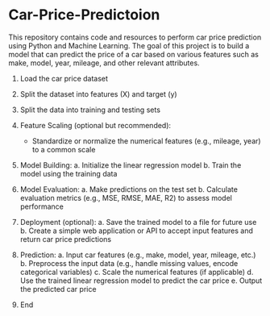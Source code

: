 # Car-Price-Predictoion

This repository contains code and resources to perform car price prediction using Python and Machine Learning. The goal of this project is to build a model that can predict the price of a car based on various features such as make, model, year, mileage, and other relevant attributes.

1. Load the car price dataset
2. Split the dataset into features (X) and target (y)
3. Split the data into training and testing sets

4. Feature Scaling (optional but recommended):
   - Standardize or normalize the numerical features (e.g., mileage, year) to a common scale

5. Model Building:
   a. Initialize the linear regression model
   b. Train the model using the training data

6. Model Evaluation:
   a. Make predictions on the test set
   b. Calculate evaluation metrics (e.g., MSE, RMSE, MAE, R2) to assess model performance

7. Deployment (optional):
   a. Save the trained model to a file for future use
   b. Create a simple web application or API to accept input features and return car price predictions

8. Prediction:
   a. Input car features (e.g., make, model, year, mileage, etc.)
   b. Preprocess the input data (e.g., handle missing values, encode categorical variables)
   c. Scale the numerical features (if applicable)
   d. Use the trained linear regression model to predict the car price
   e. Output the predicted car price

9. End

